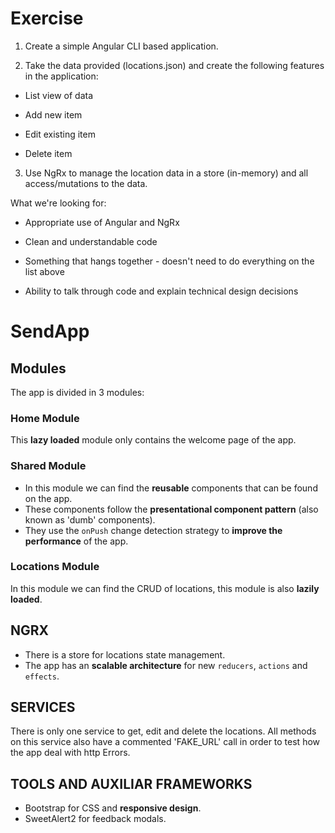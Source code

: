 # Exercise
1) Create a simple Angular CLI based application. 

 

2) Take the data provided (locations.json) and create the following features in the application:

- List view of data

- Add new item

- Edit existing item

- Delete item

 

3) Use NgRx to manage the location data in a store (in-memory) and all access/mutations to the data.

 

What we're looking for:

- Appropriate use of Angular and NgRx

- Clean and understandable code

- Something that hangs together - doesn't need to do everything on the list above

- Ability to talk through code and explain technical design decisions

# SendApp

## Modules

The app is divided in 3 modules:

### Home Module

This **lazy loaded** module only contains the welcome page of the app.

### Shared Module

- In this module we can find the **reusable** components that can be found on the app.
- These components follow the **presentational component pattern** (also known as 'dumb' components).
- They use the `onPush` change detection strategy to **improve the performance** of the app.

### Locations Module

In this module we can find the CRUD of locations, this module is also **lazily loaded**.

## NGRX

- There is a store for locations state management.
- The app has an **scalable architecture** for new `reducers`, `actions` and `effects`.

## SERVICES

There is only one service to get, edit and delete the locations.
All methods on this service also have a commented 'FAKE_URL' call in order to test how the app deal with http Errors.

## TOOLS AND AUXILIAR FRAMEWORKS

- Bootstrap for CSS and **responsive design**.
- SweetAlert2 for feedback modals.
